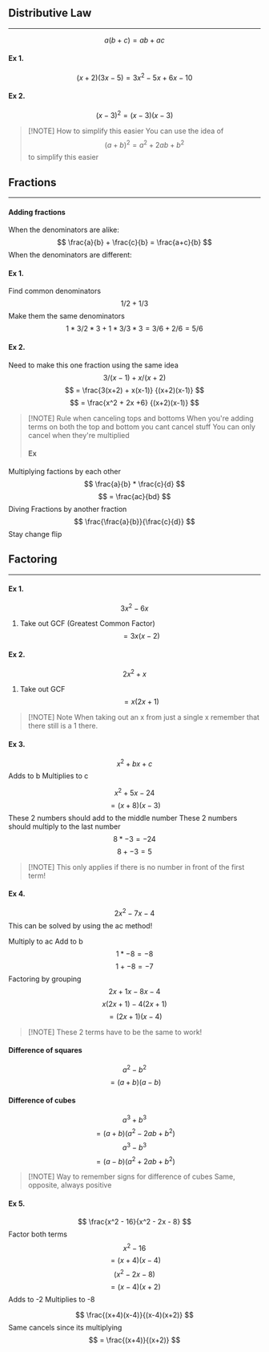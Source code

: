 
## Distributive Law
****
$$ a(b+c) = ab + ac $$
#### Ex 1.
$$ (x+2)(3x-5) = 3x^2 - 5x + 6x - 10 $$
#### Ex 2.
$$ (x-3)^2 = (x-3)(x-3) $$


> [!NOTE] How to simplify this easier
> You can use the idea of $$ (a+b)^2 = a^2 + 2ab + b^2 $$
> to simplify this easier

## Fractions
****
#### Adding fractions

When the denominators are alike:
$$ \frac{a}{b} + \frac{c}{b} = \frac{a+c}{b} $$
When the denominators are different:

#### Ex 1.
Find common denominators
$$ 1/2 + 1/3 $$
Make them the same denominators
$$ 1 * 3 /2*3 + 1*3 / 3*3 = 3/6 + 2/6 = 5/6 $$
#### Ex 2.
Need to make this one fraction using the same idea
$$ 3/(x-1) + x/(x+2) $$
$$ = \frac{3(x+2) + x(x-1)} {(x+2)(x-1)} $$
$$ = \frac{x^2 + 2x +6} {(x+2)(x-1)} $$

> [!NOTE] Rule when canceling tops and bottoms
> When you're adding terms on both the top and bottom you cant cancel stuff
> You can only cancel when they're multiplied
> #### Ex
> $$  $$

Multiplying factions by each other
$$ \frac{a}{b} * \frac{c}{d} $$
$$ = \frac{ac}{bd} $$
Diving Fractions by another fraction
$$ \frac{\frac{a}{b}}{\frac{c}{d}} $$
Stay change flip


## Factoring
****
#### Ex 1.
$$ 3x^2-6x $$
1. Take out GCF (Greatest Common Factor)
$$ = 3x (x-2) $$
#### Ex 2.
$$ 2x^2 + x $$
1. Take out GCF
$$ = x (2x+1) $$

> [!NOTE] Note
> When taking out an x from just a single x remember that there still is a 1 there.


#### Ex 3.
$$ x^2 + bx + c $$
Adds to b
Multiplies to c

$$ x^2 +5x -24 $$
$$ = (x + 8)(x - 3) $$
These 2 numbers should add to the middle number
These 2 numbers should multiply to the last number
$$ 8 * -3 = -24 $$
$$ 8 + -3 = 5 $$
> [!NOTE] This only applies if there is no number in front of the first term!

#### Ex 4.
$$ 2x^2 - 7x -4 $$
This can be solved by using the ac method!

Multiply to ac
Add to b
$$ 1 * -8 = -8 $$
$$ 1 + -8 = -7 $$
Factoring by grouping
$$ 2x + 1x - 8x - 4 $$
$$ x(2x+1) -4(2x+1) $$
$$ = (2x +1)(x-4) $$
> [!NOTE] These 2 terms have to be the same to work!

#### Difference of squares
$$ a^2 - b^2 $$
$$ = (a+b)(a-b) $$
#### Difference of cubes
$$ a^3 + b^3 $$
$$ = (a + b)(a^2-2ab+b^2) $$
$$ a^3 - b^3 $$
$$ = (a - b)(a^2+2ab+b^2) $$
> [!NOTE] Way to remember signs for difference of cubes
> Same, opposite, always positive

#### Ex 5.
$$ \frac{x^2 - 16}{x^2 - 2x - 8} $$
Factor both terms
$$ x^2 - 16 $$
$$ = (x+4)(x-4) $$
$$ (x^2 -2x -8) $$
$$ = (x-4)(x+2)$$
Adds to -2
Multiplies to -8

$$ \frac{(x+4)(x-4)}{(x-4)(x+2)} $$
Same cancels since its multiplying
$$ = \frac{(x+4)}{(x+2)} $$